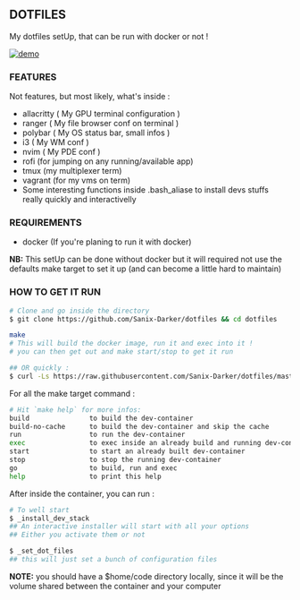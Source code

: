 ## DOTFILES

My dotfiles setUp, that can be run with docker or not !

[![demo](https://i.ibb.co/6wJMd2s/stack2.gif)](https://ibb.co/bmR0fxd)

### FEATURES

Not features, but most likely, what's inside :

- allacritty ( My GPU terminal configuration )
- ranger ( My file browser conf on terminal )
- polybar ( My OS status bar, small infos )
- i3 ( My WM conf )
- nvim ( My PDE conf )
- rofi (for jumping on any running/available app)
- tmux (my multiplexer term)
- vagrant (for my vms on term)
- Some interesting functions inside .bash_aliase to install devs stuffs really quickly and interactivelly

### REQUIREMENTS

- docker (If you're planing to run it with docker)

**NB:** This setUp can be done without docker but it will required not use the defaults make target to set it up (and can become a little hard to maintain)

### HOW TO GET IT RUN

```bash
# Clone and go inside the directory
$ git clone https://github.com/Sanix-Darker/dotfiles && cd dotfiles

make
# This will build the docker image, run it and exec into it !
# you can then get out and make start/stop to get it run

## OR quickly :
$ curl -Ls https://raw.githubusercontent.com/Sanix-Darker/dotfiles/master/quick.sh | bash
```

For all the make target command :

```bash
# Hit `make help` for more infos:
build               to build the dev-container
build-no-cache      to build the dev-container and skip the cache
run                 to run the dev-container
exec                to exec inside an already build and running dev-container
start               to start an already built dev-container
stop                to stop the running dev-container
go                  to build, run and exec
help                to print this help
```

After inside the container, you can run :

```bash
# To well start
$ _install_dev_stack
## An interactive installer will start with all your options
## Either you activate them or not

$ _set_dot_files
## this will just set a bunch of configuration files
```

**NOTE:** you should have a $home/code directory locally, since it will be the volume shared between the container and your computer

